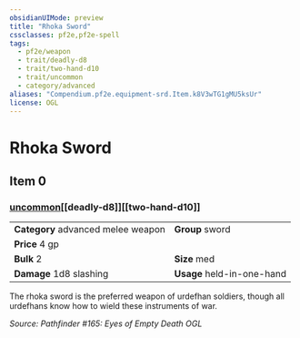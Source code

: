 ```yaml
---
obsidianUIMode: preview
title: "Rhoka Sword"
cssclasses: pf2e,pf2e-spell
tags:
  - pf2e/weapon
  - trait/deadly-d8
  - trait/two-hand-d10
  - trait/uncommon
  - category/advanced
aliases: "Compendium.pf2e.equipment-srd.Item.k8V3wTG1gMU5ksUr"
license: OGL
---
```

# Rhoka Sword
## Item 0
### [uncommon](uncommon.md "Uncommon Rarity Trait")[[deadly-d8]][[two-hand-d10]]

|  |  |
| -- | -- |
| **Category** advanced melee weapon | **Group** sword |
| **Price** 4 gp |  |
| **Bulk** 2 | **Size** med |
| **Damage** 1d8 slashing  | **Usage** held-in-one-hand |



The rhoka sword is the preferred weapon of urdefhan soldiers, though all urdefhans know how to wield these instruments of war.

*Source: Pathfinder #165: Eyes of Empty Death*
*OGL*